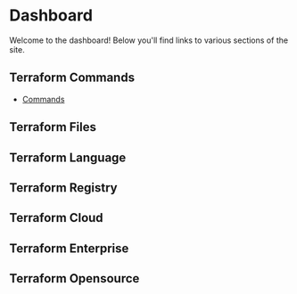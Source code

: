 # Dashboard

Welcome to the dashboard! Below you'll find links to various sections of the site.

## Terraform Commands

- [Commands](./commands/commands.html)

## Terraform Files

## Terraform Language

## Terraform Registry

## Terraform Cloud

## Terraform Enterprise

## Terraform Opensource